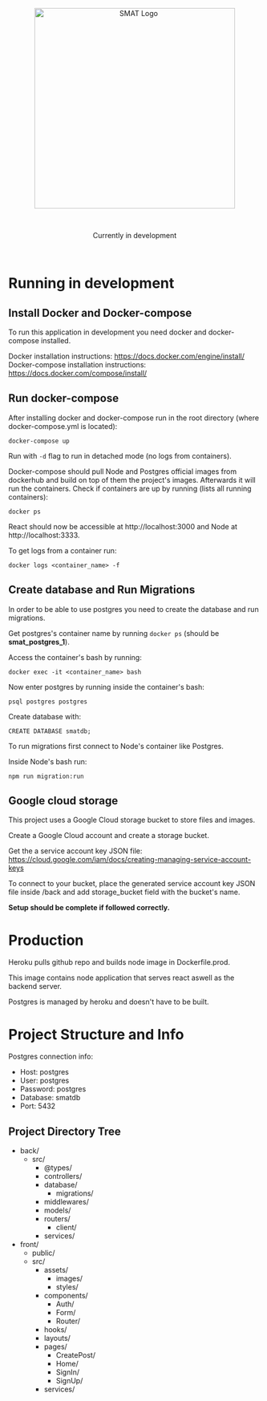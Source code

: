 <p align="center">
  <a href="https://smat-web.herokuapp.com">
    <img
      alt="SMAT Logo"
      src="https://storage.googleapis.com/smat-files/SMAT_LOGO_ORANGE.svg"
      width="400"
    />
  </a>
</p>

<br/>

<p align="center">
  Currently in development
</p>

<br/>

# Running in development

## Install Docker and Docker-compose

To run this application in development you need docker and docker-compose installed.<br/>

Docker installation instructions: https://docs.docker.com/engine/install/ <br/>
Docker-compose installation instructions: https://docs.docker.com/compose/install/ <br/>

## Run docker-compose

After installing docker and docker-compose run in the root directory (where docker-compose.yml is located):

```
docker-compose up
```

Run with `-d` flag to run in detached mode (no logs from containers).<br/>

Docker-compose should pull Node and Postgres official images from dockerhub and build on top of them the project's images. Afterwards it will run the containers. Check if containers are up by running (lists all running containers):

```
docker ps
```

React should now be accessible at http://localhost:3000 and Node at http://localhost:3333.<br/>

To get logs from a container run:

```
docker logs <container_name> -f
```

## Create database and Run Migrations

In order to be able to use postgres you need to create the database and run migrations. <br/>

Get postgres's container name by running `docker ps` (should be **smat_postgres_1**). <br/>

Access the container's bash by running:

```
docker exec -it <container_name> bash
```

Now enter postgres by running inside the container's bash:

```
psql postgres postgres
```

Create database with:

```
CREATE DATABASE smatdb;
```

To run migrations first connect to Node's container like Postgres. <br/>

Inside Node's bash run:

```
npm run migration:run
```

## Google cloud storage

This project uses a Google Cloud storage bucket to store files and images. <br/>

Create a Google Cloud account and create a storage bucket. <br/>

Get the a service account key JSON file: https://cloud.google.com/iam/docs/creating-managing-service-account-keys <br/>

To connect to your bucket, place the generated service account key JSON file inside /back and add storage_bucket field with the bucket's name.



**Setup should be complete if followed correctly.**

# Production

Heroku pulls github repo and builds node image in Dockerfile.prod. <br/>

This image contains node application that serves react aswell as the backend server.<br/>

Postgres is managed by heroku and doesn't have to be built.

# Project Structure and Info

Postgres connection info:<br/>
* Host: postgres<br/>
* User: postgres<br/>
* Password: postgres<br/>
* Database: smatdb
* Port: 5432

## Project Directory Tree

* back/
  * src/
    * @types/
    * controllers/
    * database/
      * migrations/
    * middlewares/
    * models/
    * routers/
      * client/
    * services/
* front/
  * public/
  * src/
    * assets/
      * images/
      * styles/
    * components/
      * Auth/
      * Form/
      * Router/
    * hooks/
    * layouts/
    * pages/
      * CreatePost/
      * Home/
      * SignIn/
      * SignUp/
    * services/